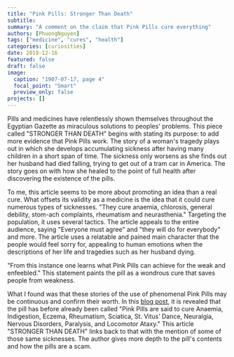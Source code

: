 ```yaml
---
title: "Pink Pills: Stronger Than Death"
subtitle:
summary: "A comment on the claim that Pink Pills cure everything"
authors: [PhuongNguyen]
tags: ["medicine", "cures", "health"]
categories: [curiosities]
date: 2019-12-16
featured: false
draft: false
image:
  caption: "1907-07-17, page 4"
  focal_point: "Smart"
  preview_only: false
projects: []
---
```

Pills and medicines have relentlessly shown themselves throughout the Egyptian Gazette as miraculous solutions to peoples' problems. This piece called "STRONGER THAN DEATH" begins with stating its purpose: to add more evidence that Pink Pills work. The story of a woman's tragedy plays out in which she develops accumulating sickness after having many children in a short span of time. The sickness only worsens as she finds out her husband had died falling, trying to get out of a tram car in America. The story goes on with how she healed to the point of full health after discovering the existence of the pills.

To me, this article seems to be more about promoting an idea than a real cure. What offsets its validity as a medicine is the idea that it could cure numerous types of sicknesses. "They cure anaemia, chlorosis, general debility, stom-ach complaints, rheumatism and neurasthenia." Targeting the population, it uses several tactics. The article appeals to the entire audience, saying "Everyone must agree" and "they will do for everybody" and more. The article uses a relatable and pained main character that the people would feel sorry for, appealing to human emotions when the descriptions of her life and tragedies such as her husband dying.

"From this instance one learns what Pink Pills can achieve for the weak and enfeebled." This statement paints the pill as a wondrous cure that saves people from weakness.

What I found was that these stories of the use of phenomenal Pink Pills may be continuous and confirm their worth. In this [blog post](https://dig-eg-gaz.github.io/post/18-blog-wallace/), it is revealed that the pill has before already been called "Pink Pills are said to cure Anaemia, Indigestion, Eczema, Rheumatism, Sciatica, St. Vitus’ Dance, Neuralgia, Nervous Disorders, Paralysis, and Locomotor Ataxy." This article "STRONGER THAN DEATH" links back to that with the mention of some of those same sicknesses. The author gives more depth to the pill's contents and how the pills are a scam. 
